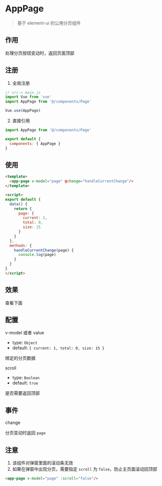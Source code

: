 # AppPage

> 基于 element-ui 的公用分页组件

## 作用

处理分页按钮变动时，返回页面顶部

## 注册

1. 全局注册

``` js
// src-> main.js
import Vue from 'vue'
import AppPage from '@/components/Page'

Vue.use(AppPage)
```

2. 直接引用

``` js
import AppPage from '@/components/Page'

export default {
  components: { AppPage }
}
```

## 使用

``` html vue
<template>
  <app-page v-model="page" @change="handleCurrentChange"/>
</template>

<script>
export default {
  data() {
    return {
      page: {
        current: 1,
        total: 0,
        size: 15
      }
    }
  },
  methods: {
    handleCurrentChange(page) {
      console.log(page)
    }
  }
}
</script>
```

## 效果

查看下面

## 配置

v-model 或者 value
- type: `Object`
- default: `{ current: 1, total: 0, size: 15 }`

绑定的分页数据

scroll
- type: `Boolean`
- default: `true`

是否需要返回顶部

## 事件

change

分页变动时返回 `page`

## 注意

1. 该组件对弹窗里面的滚动条无效
2. 如果在弹窗中出现分页，需要指定 `scroll` 为 `false`，防止主页面滚动回顶部

``` html
<app-page v-model="page" :scroll="false"/>
```

<template>
  <app-page v-model="page" @change="handleCurrentChange"/>
</template>

<script>
import AppPage from '../../element-ui-components/Page'

export default {
  components: { AppPage },
  data() {
    return {
      page: {
        current: 1,
        total: 200,
        size: 15
      }
    }
  },
  methods: {
    handleCurrentChange(page) {
      console.log(page)
    }
  }
}
</script>